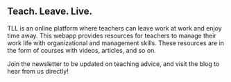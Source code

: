 ## Teach. Leave. Live.
TLL is an online platform where teachers can leave work at work and enjoy time away. This webapp provides resources for teachers to manage their work life with organizational and management skills. These resources are in the form of courses with videos, articles, and so on.

Join the newsletter to be updated on teaching advice, and visit the blog to hear from us directly!

